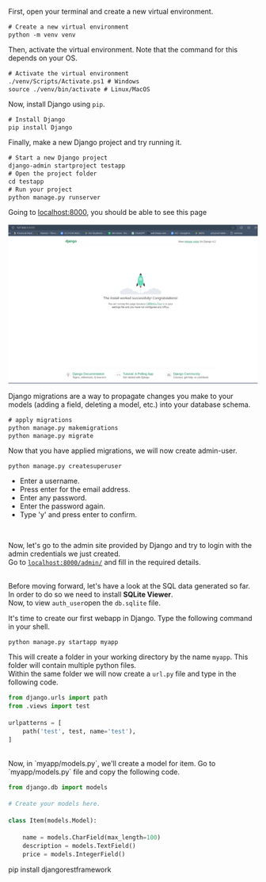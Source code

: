 First, open your terminal and create a new virtual environment. 
```shell
# Create a new virtual environment
python -m venv venv
```
Then, activate the virtual environment. Note that the command for this depends on your OS. 
```shell
# Activate the virtual environment
./venv/Scripts/Activate.ps1 # Windows
source ./venv/bin/activate # Linux/MacOS
```
Now, install Django using `pip`.
```shell
# Install Django
pip install Django
```
Finally, make a new Django project and try running it.
```shell
# Start a new Django project
django-admin startproject testapp
# Open the project folder
cd testapp
# Run your project 
python manage.py runserver
```
Going to [localhost:8000](http://localhost:8000), you should be able to see this page<br><br>
![image](assets/Django_Install.png)

Django migrations are a way to propagate changes you make to your models (adding a field, deleting a model, etc.) into your database schema.
```shell
# apply migrations
python manage.py makemigrations
python manage.py migrate
```
Now that you have applied migrations, we will now create  admin-user.
```shell
python manage.py createsuperuser
```

- Enter a username.
- Press enter for the email address.
- Enter any password.
- Enter the password again.
- Type 'y' and press enter to confirm.

<br> 

Now, let's go to the admin site provided by Django and try to login with the admin credentials we just created.<br>
Go to [`localhost:8000/admin/`](https://localhost:8000/admin/) and fill in the required details.<br><br>


Before moving forward, let's have a look at the SQL data generated so far. In order to do so we need to install **SQLite Viewer**.<br>
Now, to view `auth_user`open the `db.sqlite` file.

It's time to create our first webapp in Django. Type the following command in your shell.
```shell
python manage.py startapp myapp
```
This will create a folder in your working directory by the name `myapp`. This folder will contain multiple python files.<br>
Within the same folder we will now create a `url.py` file and type in the following code.
```python
from django.urls import path
from .views import test

urlpatterns = [
    path('test', test, name='test'),
]
```
<br>
Now, in `myapp/models.py`, we'll create a model for item. Go to `myapp/models.py` file and copy the following code.

```python
from django.db import models

# Create your models here.

class Item(models.Model):
    
    name = models.CharField(max_length=100)
    description = models.TextField()
    price = models.IntegerField()
```
pip install djangorestframework



